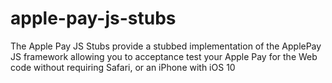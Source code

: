 # apple-pay-js-stubs
The Apple Pay JS Stubs provide a stubbed implementation of the ApplePay JS framework allowing you to acceptance test your Apple Pay for the Web code without requiring Safari, or an iPhone with iOS 10

